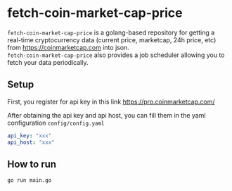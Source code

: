 # fetch-coin-market-cap-price
`fetch-coin-market-cap-price` is a golang-based repository for getting a real-time cryptocurrency data (current price, marketcap, 24h price, etc) from https://coinmarketcap.com into json.  
`fetch-coin-market-cap-price` also provides a job scheduler allowing you to fetch your data periodically.
## Setup
First, you register for api key in this link https://pro.coinmarketcap.com/

After obtaining the api key and api host, you can fill them in the yaml configuration `config/config.yaml`

```yaml
api_key: "xxx"
api_host: "xxx"
```

## How to run 
```sh
go run main.go
```
